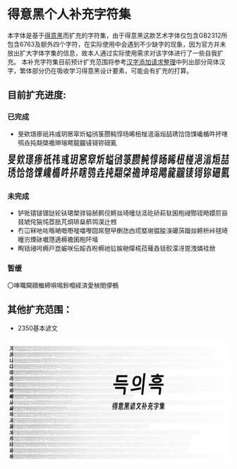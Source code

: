 # 得意黑个人补充字符集

本字体是基于[得意黑](https://github.com/atelier-anchor/smiley-sans)而扩充的字符集，由于得意黑这款艺术字体仅包含GB2312所包含6763及额外四个字符，在实际使用中会遇到不少缺字的现象，因为官方并未放出扩大字体字集的信息，故本人通过实际使用需求对该字体进行了一些自我扩充。
本补充字符集目前预计扩充范围将参考[汉字添加请求整理](https://github.com/atelier-anchor/smiley-sans/issues/73)中列出部分简体汉字，繁体部分仍在吸收学习得意黑设计要素，可能会有扩充的打算。

## 目前扩充进度:

### 已完成

- 旻欸璟瘆祇祎彧玥窸窣炘螠鸻箓臜鲀惇旸晞杻椪浥滃烜喆琇饸饹馃巉楯吽抔嗐鸮垚扽翷棨襜珅瑢飔龍龖鿏鿔鿭鿬鿫
<img src="extend\extend01.png">

### 未完成

- 𬬻𬭊𬭳𬭛𬭶𫟼𬬭𫓧珺㮾𬴂镕赪鹮伣鳉燚埼曈垯泜矻硚萩轪囷枹祲酂铚飏嬛屃赑叕虓侘猯忳茝胠芃烔琲燊鹡鸰淏辻乸
- 冇冚冧吔咗喺嗮嘅嘢嘥噏嚟囧屌憇曱楋氹甴塃塈塮揾朘湨礳葓蹓燚鳉枡峠毬埼曈岃煙砯嚱豗適槈襜囷枹阫堦
- 眴铦祲呺槈戸崑蜄咲伝娞壵昐槈祂𫟷娭毑曚椛菈薙叒铦骹濛冴毘洩燐袿焮

### 暂缓

〇唓囖閪耲檵締唄鳴鈴嗰経済愛楨閤儚鵺

## 其他扩充范围：

- 2350基本谚文

<img src="hangul\hangul.PNG">
